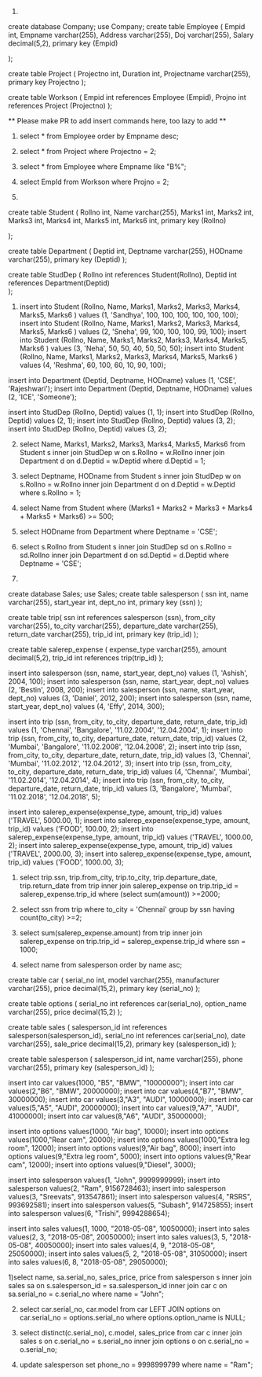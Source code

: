 1)

create database Company;
use Company;
create table Employee (
	Empid int,
	Empname varchar(255),
	Address varchar(255),
	Doj varchar(255),
	Salary decimal(5,2),
	primary key (Empid)

);

create table Project (
	Projectno int,
	Duration int,
	Projectname varchar(255),
	primary key Projectno
);

create table Workson (
	Empid int references Employee (Empid),
	Projno int references Project (Projectno)
);

** Please make PR to add insert commands here, too lazy to add **

1) select * from Employee order by Empname desc;

2) select * from Project where Projectno = 2;

3) select * from Employee where Empname like "B%";

4) select EmpId from Workson where Projno = 2;

2)

create table Student (
	Rollno int,
	Name varchar(255),
	Marks1 int,
	Marks2 int,
	Marks3 int,
	Marks4 int,
	Marks5 int,
	Marks6 int,
	primary key (Rollno)

);

create table Department (
	Deptid int,
	Deptname varchar(255),
	HODname varchar(255),
	primary key (Deptid)
);

create table StudDep (
	Rollno int references Student(Rollno),
	Deptid int references Department(Deptid)	
);

1) insert into Student (Rollno, Name, Marks1, Marks2, Marks3, Marks4, Marks5, Marks6 ) values (1, 'Sandhya', 100, 100, 100, 100, 100, 100);
insert into Student (Rollno, Name, Marks1, Marks2, Marks3, Marks4, Marks5, Marks6 ) values (2, 'Sneha', 99, 100, 100, 100, 99, 100); 
insert into Student (Rollno, Name, Marks1, Marks2, Marks3, Marks4, Marks5, Marks6 ) values (3, 'Neha', 50, 50, 40, 50, 50, 50); 
insert into Student (Rollno, Name, Marks1, Marks2, Marks3, Marks4, Marks5, Marks6 ) values (4, 'Reshma', 60, 100, 60, 10, 90, 100); 

insert into Department (Deptid, Deptname, HODname) values (1, 'CSE', 'Rajeshwari');
insert into Department (Deptid, Deptname, HODname) values (2, 'ICE', 'Someone');

insert into StudDep (Rollno, Deptid) values (1, 1);
insert into StudDep (Rollno, Deptid) values (2, 1);
insert into StudDep (Rollno, Deptid) values (3, 2);
insert into StudDep (Rollno, Deptid) values (3, 2);

2) select Name, Marks1, Marks2, Marks3, Marks4, Marks5, Marks6 from Student s inner join StudDep w on s.Rollno = w.Rollno inner join Department d on d.Deptid = w.Deptid where d.Deptid = 1;

3) select Deptname, HODname  from Student s inner join StudDep w on s.Rollno = w.Rollno inner join Department d on d.Deptid = w.Deptid where s.Rollno = 1;

4) select Name from Student where (Marks1 + Marks2 + Marks3 + Marks4 + Marks5 + Marks6) >= 500;

5) select HODname from Department where Deptname = 'CSE';

6) select s.Rollno from Student s inner join StudDep sd on s.Rollno = sd.Rollno inner join Department d on sd.Deptid = d.Deptid where Deptname = 'CSE';

3)

create database Sales;
use Sales;
create table salesperson (
	ssn int,
	name varchar(255),
	start_year int,
	dept_no int,
	primary key (ssn)
);

create table trip(
	ssn int references salesperson (ssn),
	from_city varchar(255),
	to_city varchar(255),
	departure_date varchar(255),
	return_date varchar(255),
	trip_id int,
	primary key (trip_id)
);

create table salerep_expense (
	expense_type varchar(255),
	amount decimal(5,2),
	trip_id int references trip(trip_id)
);

insert into salesperson (ssn, name, start_year, dept_no) values (1, 'Ashish', 2004, 100);
insert into salesperson (ssn, name, start_year, dept_no) values (2, 'Bestin', 2008, 200);
insert into salesperson (ssn, name, start_year, dept_no) values (3, 'Daniel', 2012, 200);
insert into salesperson (ssn, name, start_year, dept_no) values (4, 'Effy', 2014, 300);

insert into trip (ssn, from_city, to_city, departure_date, return_date, trip_id) values (1, 'Chennai', 'Bangalore', '11.02.2004', '12.04.2004', 1);
insert into trip (ssn, from_city, to_city, departure_date, return_date, trip_id) values (2, 'Mumbai', 'Bangalore', '11.02.2008', '12.04.2008', 2);
insert into trip (ssn, from_city, to_city, departure_date, return_date, trip_id) values (3, 'Chennai', 'Mumbai', '11.02.2012', '12.04.2012', 3);
insert into trip (ssn, from_city, to_city, departure_date, return_date, trip_id) values (4, 'Chennai', 'Mumbai', '11.02.2014', '12.04.2014', 4);
insert into trip (ssn, from_city, to_city, departure_date, return_date, trip_id) values (3, 'Bangalore', 'Mumbai', '11.02.2018', '12.04.2018', 5);

insert into salerep_expense(expense_type, amount, trip_id) values ('TRAVEL', 5000.00, 1);
insert into salerep_expense(expense_type, amount, trip_id) values ('FOOD', 100.00, 2);
insert into salerep_expense(expense_type, amount, trip_id) values ('TRAVEL', 1000.00, 2);
insert into salerep_expense(expense_type, amount, trip_id) values ('TRAVEL', 2000.00, 3);
insert into salerep_expense(expense_type, amount, trip_id) values ('FOOD', 1000.00, 3);

1) select trip.ssn, trip.from_city, trip.to_city, trip.departure_date, trip.return_date from trip inner join salerep_expense on trip.trip_id = salerep_expense.trip_id where (select sum(amount)) >=2000;

2) select ssn from trip where to_city = 'Chennai'  group by ssn having count(to_city) >=2;

3) select sum(salerep_expense.amount) from trip inner join salerep_expense on trip.trip_id = salerep_expense.trip_id where ssn = 1000;

4) select name from salesperson order by name asc;

create table car (
	serial_no int,
	model varchar(255),
	manufacturer varchar(255),
	price decimal(15,2),
	primary key (serial_no)
);

create table options (
	serial_no int references car(serial_no),
	option_name varchar(255),
	price decimal(15,2)
);

create table sales (
	salesperson_id int references salesperson(salesperson_id),
	serial_no int references car(serial_no),
	date varchar(255),
	sale_price decimal(15,2),
	primary key (salesperson_id)
);

create table salesperson (
	salesperson_id int,
	name varchar(255),
	phone varchar(255),
	primary key (salesperson_id)
);

insert into car values(1000, "B5", "BMW", "10000000");
insert into car values(2,"B6", "BMW", 20000000);
insert into car values(4,"B7", "BMW", 30000000);
insert into car values(3,"A3", "AUDI", 10000000);
insert into car values(5,"A5", "AUDI", 20000000);
insert into car values(9,"A7", "AUDI", 41000000);
insert into car values(8,"A6", "AUDI", 35000000);

insert into  options values(1000, "Air bag", 10000);
insert into  options values(1000,"Rear cam", 20000);
insert into  options values(1000,"Extra leg room", 12000);
insert into  options values(9,"Air bag", 8000);
insert into  options values(9,"Extra leg room", 5000);
insert into  options values(9,"Rear cam", 12000);
insert into  options values(9,"Diesel", 3000);


insert into salesperson values(1, "John", 9999999999);
insert into salesperson values(2, "Ram", 9156728463);
insert into salesperson values(3, "Sreevats", 913547861);
insert into salesperson values(4, "RSRS", 993692581);
insert into salesperson values(5, "Subash", 914725855);
insert into salesperson values(6, "Trishi", 9994288654);

insert into sales values(1, 1000, "2018-05-08", 10050000);
insert into sales values(2, 3, "2018-05-08", 20050000);
insert into sales values(3, 5, "2018-05-08", 40050000);
insert into sales values(4, 9, "2018-05-08", 25050000);
insert into sales values(5, 2, "2018-05-08", 31050000);
insert into sales values(6, 8, "2018-05-08", 29050000);

1)select name, sa.serial_no, sales_price, price from salesperson s inner join sales sa on s.salesperson_id = sa.salesperson_id inner join car c on sa.serial_no = c.serial_no where name = "John";

2) select car.serial_no, car.model from car LEFT JOIN options on car.serial_no = options.serial_no where options.option_name is NULL;

3) select distinct(c.serial_no), c.model, sales_price from car c inner join sales s on c.serial_no = s.serial_no inner join options o on c.serial_no = o.serial_no;

4) update salesperson set phone_no = 9998999799 where name = "Ram";
